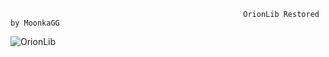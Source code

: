                                                         OrionLib Restored by MoonkaGG


![OrionLib](https://github.com/Moonka727/Image/blob/main/orionlib.png)
